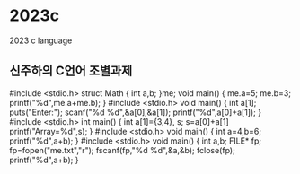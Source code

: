 # 2023c
2023 c language
## 신주하의 C언어 조별과제
#include <stdio.h>
struct Math
{
	int a,b;
}me;
void main()
{
	me.a=5;
	me.b=3;
	printf("%d",me.a+me.b);
}
#include <stdio.h>
void main()
{
	int a[1];
	puts("Enter:");
	scanf("%d %d",&a[0],&a[1]);
	printf("%d",a[0]+a[1]);
}
#include <stdio.h>
int main()
{
	int a[1]={3,4}, s;
	s=a[0]+a[1]
	printf("Array=%d",s);
}
#include <stdio.h>
void main()
{
	int a=4,b=6;
	printf("%d",a+b);
}
#include <stdio.h>
void main()
{
	int a,b;
	FILE* fp;
	fp=fopen("me.txt","r");
	fscanf(fp,"%d %d",&a,&b);
	fclose(fp);
	printf("%d",a+b);
}
